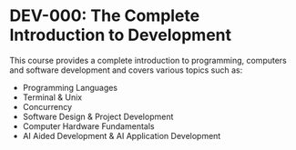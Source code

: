 # DEV-000: The Complete Introduction to Development

This course provides a complete introduction to programming, computers and software development and covers various topics such as:

- Programming Languages
- Terminal & Unix
- Concurrency
- Software Design & Project Development
- Computer Hardware Fundamentals
- AI Aided Development & AI Application Development
